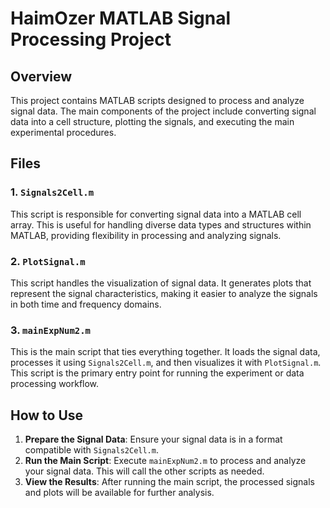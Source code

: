 # HaimOzer MATLAB Signal Processing Project

## Overview
This project contains MATLAB scripts designed to process and analyze signal data.
The main components of the project include converting signal data into a cell structure, plotting the signals, and executing the main experimental procedures.

## Files
### 1. `Signals2Cell.m`
This script is responsible for converting signal data into a MATLAB cell array. 
This is useful for handling diverse data types and structures within MATLAB, providing flexibility in processing and analyzing signals.
### 2. `PlotSignal.m`
This script handles the visualization of signal data. 
It generates plots that represent the signal characteristics, making it easier to analyze the signals in both time and frequency domains.
### 3. `mainExpNum2.m`
This is the main script that ties everything together. 
It loads the signal data, processes it using `Signals2Cell.m`, and then visualizes it with `PlotSignal.m`. 
This script is the primary entry point for running the experiment or data processing workflow.

## How to Use

1. **Prepare the Signal Data**: Ensure your signal data is in a format compatible with `Signals2Cell.m`.
2. **Run the Main Script**: Execute `mainExpNum2.m` to process and analyze your signal data. This will call the other scripts as needed.
3. **View the Results**: After running the main script, the processed signals and plots will be available for further analysis.
